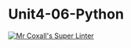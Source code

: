 # Unit4-06-Python
[![Mr Coxall's Super Linter](https://github.com/ICS3U-Programming-JoannaK/Unit4-05-Python/workflows/Mr%20Coxall's%20Super%20Linter/badge.svg)](https://github.com/ICS3U-Programming-JoannaK/Unit4-05-Python/actions/)
